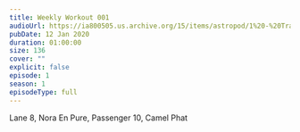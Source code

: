 ```yaml
---
title: Weekly Workout 001
audioUrl: https://ia800505.us.archive.org/15/items/astropod/1%20-%20Trailer%20with%20BG%20%28enhanced%29.ogg
pubDate: 12 Jan 2020
duration: 01:00:00
size: 136
cover: ""
explicit: false
episode: 1
season: 1
episodeType: full
---
```

Lane 8, Nora En Pure, Passenger 10, Camel Phat